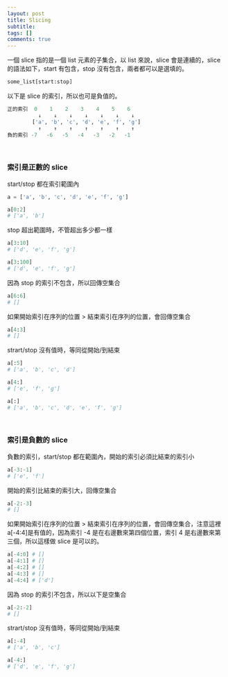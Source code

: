 ```yaml
---
layout: post
title: Slicing
subtitle: 
tags: []
comments: true
---
```


一個 slice 指的是一個 list 元素的子集合，以 list 來說，slice 會是連續的，slice 的語法如下，start 有包含，stop 沒有包含，兩者都可以是選填的。

```python
some_list[start:stop]
```

以下是 slice 的索引，所以也可是負值的。

```python
正的索引  0    1    2    3    4    5    6 
          ↓    ↓    ↓    ↓    ↓    ↓    ↓  
        ['a', 'b', 'c', 'd', 'e', 'f', 'g']
          ↑    ↑    ↑    ↑    ↑    ↑    ↑
負的索引 -7   -6   -5   -4   -3   -2   -1 
```

<br/>

### 索引是正數的 slice 

start/stop 都在索引範圍內

```python
a = ['a', 'b', 'c', 'd', 'e', 'f', 'g']

a[0:2] 
# ['a', 'b']
```

stop 超出範圍時，不管超出多少都一樣

```python
a[3:10] 
# ['d', 'e', 'f', 'g']

a[3:100] 
# ['d', 'e', 'f', 'g']
```

因為 stop 的索引不包含，所以回傳空集合

```python
a[6:6] 
# []
```

如果開始索引在序列的位置 > 結束索引在序列的位置，會回傳空集合

```python
a[4:3] 
# []
```

strart/stop 沒有值時，等同從開始/到結束

```python
a[:5] 
# ['a', 'b', 'c', 'd']

a[4:] 
# ['e', 'f', 'g']

a[:] 
# ['a', 'b', 'c', 'd', 'e', 'f', 'g']
```

<br/>

### 索引是負數的 slice

負數的索引，start/stop 都在範圍內，開始的索引必須比結束的索引小

```python
a[-3:-1] 
# ['e', 'f']
```

開始的索引比結束的索引大，回傳空集合

```python
a[-2:-3] 
# []
```

如果開始索引在序列的位置 > 結束索引在序列的位置，會回傳空集合，注意這裡a[-4:4]是有值的，因為索引 -4 是在右邊數來第四個位置，索引 4 是右邊數來第三個，所以這樣做 slice 是可以的。

```python
a[-4:0] # []
a[-4:1] # []
a[-4:2] # []
a[-4:3] # []
a[-4:4] # ['d'] 
```

因為 stop 的索引不包含，所以以下是空集合

```python
a[-2:-2] 
# []
```

strart/stop 沒有值時，等同從開始/到結束

```python
a[:-4] 
# ['a', 'b', 'c']

a[-4:] 
# ['d', 'e', 'f', 'g']
```


<br/>
<br/>
<br/>
